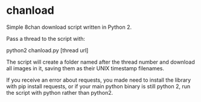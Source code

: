 # chanload
Simple 8chan download script written in Python 2.

Pass a thread to the script with:

python2 chanload.py [thread url]

The script will create a folder named after the thread number and download all images in it, saving them as their UNIX timestamp filenames.

If you receive an error about requests, you made need to install the library with pip install requests, or if your main python binary is still python 2, run the script with python rather than python2.
